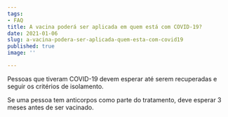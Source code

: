 ```yaml
---
tags:
- FAQ
title: A vacina poderá ser aplicada em quem está com COVID-19?
date: 2021-01-06
slug: a-vacina-podera-ser-aplicada-quem-esta-com-covid19
published: true
image: ''

---
```

Pessoas que tiveram COVID-19 devem esperar até serem recuperadas e seguir os critérios de isolamento.

Se uma pessoa tem anticorpos como parte do tratamento, deve esperar 3 meses antes de ser vacinado.